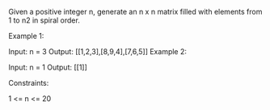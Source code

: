 ﻿Given a positive integer n, generate an n x n matrix filled with elements from 1 to n2 in spiral order.

 

Example 1:


Input: n = 3
Output: [[1,2,3],[8,9,4],[7,6,5]]
Example 2:

Input: n = 1
Output: [[1]]
 

Constraints:

1 <= n <= 20